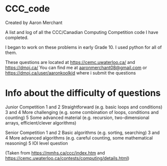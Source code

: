 # CCC_code
Created by Aaron Merchant

A list and log of all the CCC/Canadian Computing Competition code I have completed.

I began to work on these problems in early Grade 10.
I used python for all of them.

These questions are located at https://cemc.uwaterloo.ca/ and https://dmoj.ca/
You can find me at aaronmerchant08@gmail.com or https://dmoj.ca/user/aaronkoolkid where i submit the questions

# Info about the difficulty of questions
Junior Competition
1 and 2	Straightforward
(e.g. basic loops and conditions)
3 and 4	More challenging
(e.g. some combination of loops, conditions and counting)
5	Some advanced material
(e.g. recursion, two-dimensional arrays, efficient/clever algorithms)

Senior Competition
1 and 2	Basic algorithms
(e.g. sorting, searching)
3 and 4	More advanced algorithms
(e.g. careful counting, some mathematical reasoning)
5	IOI level question

(Taken from https://mmhs.ca/ccc/index.htm and https://cemc.uwaterloo.ca/contests/computing/details.html)
